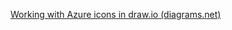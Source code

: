 


[Working with Azure icons in draw.io (diagrams.net)](https://www.moderndata.ai/2020/08/working-with-azure-icons-in-draw-io-diagrams-net/)


